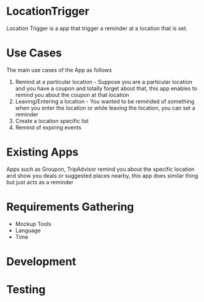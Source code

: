 # LocationTrigger
Location Trigger is a app that trigger a reminder at a location that is set. 

# Use Cases
The main use cases of the App as follows
  1. Remind at a particular location
    - Suppose you are a particular location and you have a coupon and totally forget about that, this app enables to
      remind you about the coupon at that location 
  2. Leaving/Entering a location
    - You wanted to be reminded of something when you enter the location or while leaving the location, you can set a      reminder
  3. Create a location specific list 
  4. Remind of expiring events 
  
# Existing Apps
  Apps such as Groupon, TripAdvisor remind you about the specific location and show you deals or suggested places nearby, this app does similar thing but just acts as a reminder

# Requirements Gathering
  - Mockup Tools
  - Language
  - Time 

# Development
# Testing 
